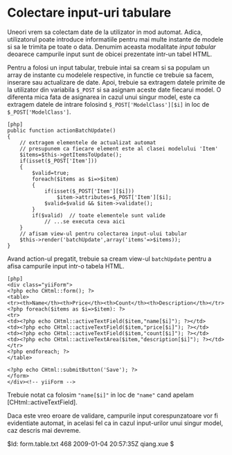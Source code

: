 Colectare input-uri tabulare
================================

Uneori vrem sa colectam date de la utilizator in mod automat. Adica, utilizatorul
poate introduce informatiile pentru mai multe instante de modele si sa le trimita pe toate
o data. Denumim aceasta modalitate *input tabular* deoarece campurile input sunt de obicei
prezentate intr-un tabel HTML.

Pentru a folosi un input tabular, trebuie intai sa cream si sa populam un array
de instante cu modelele respective, in functie ce trebuie sa facem, inserare sau actualizare
de date. Apoi, trebuie sa extragem datele primite de la utilizator din variabila `$_POST`
si sa asignam aceste date fiecarui model. O diferenta mica fata de asignarea in cazul
unui singur model, este ca extragem datele de intrare folosind `$_POST['ModelClass'][$i]` in loc de
`$_POST['ModelClass']`.

~~~
[php]
public function actionBatchUpdate()
{
	// extragem elementele de actualizat automat
	// presupunem ca fiecare element este al clasei modelului 'Item'
	$items=$this->getItemsToUpdate();
	if(isset($_POST['Item']))
	{
		$valid=true;
		foreach($items as $i=>$item)
		{
			if(isset($_POST['Item'][$i]))
				$item->attributes=$_POST['Item'][$i];
			$valid=$valid && $item->validate();
		}
		if($valid)  // toate elementele sunt valide
			// ...se executa ceva aici
	}
	// afisam view-ul pentru colectarea input-ului tabular
	$this->render('batchUpdate',array('items'=>$items));
}
~~~

Avand action-ul pregatit, trebuie sa cream view-ul `batchUpdate` pentru a
afisa campurile input intr-o tabela HTML.

~~~
[php]
<div class="yiiForm">
<?php echo CHtml::form(); ?>
<table>
<tr><th>Name</th><th>Price</th><th>Count</th><th>Description</th></tr>
<?php foreach($items as $i=>$item): ?>
<tr>
<td><?php echo CHtml::activeTextField($item,"name[$i]"); ?></td>
<td><?php echo CHtml::activeTextField($item,"price[$i]"); ?></td>
<td><?php echo CHtml::activeTextField($item,"count[$i]"); ?></td>
<td><?php echo CHtml::activeTextArea($item,"description[$i]"); ?></td>
</tr>
<?php endforeach; ?>
</table>

<?php echo CHtml::submitButton('Save'); ?>
</form>
</div><!-- yiiForm -->
~~~

Trebuie notat ca folosim `"name[$i]"` in loc de `"name"` cand apelam [CHtml::activeTextField].

Daca este vreo eroare de validare, campurile input corespunzatoare vor fi evidentiate
automat, in acelasi fel ca in cazul input-urilor unui singur model, caz descris mai devreme.

<div class="revision">$Id: form.table.txt 468 2009-01-04 20:57:35Z qiang.xue $</div>